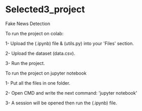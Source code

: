 # Selected3_project
Fake News Detection

   To run the project on colab: 

 1- Upload the (.ipynb) file & (utils.py) into your 'Files' section. 
 
 2- Upload the dataset (data.csv).
 
 3- Run the project.

   To run the project on jupyter notebook

 1- Put all the files in one folder. 
 
 2- Open CMD and write the next command: 'jupyter notebook'
 
 3- A session will be opened then run the (.ipynb) file.
